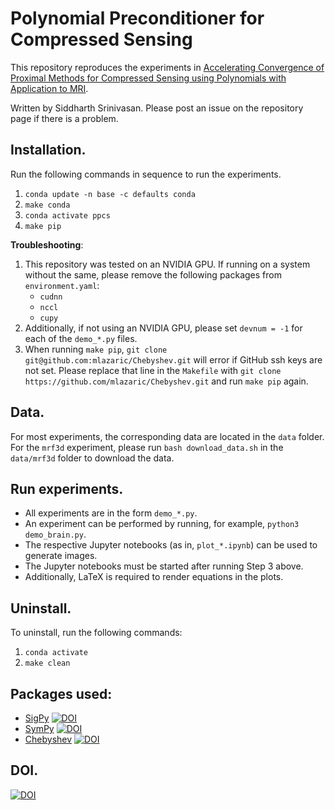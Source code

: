 # Polynomial Preconditioner for Compressed Sensing

This repository reproduces the experiments in
[Accelerating Convergence of Proximal Methods for Compressed Sensing using
Polynomials with Application to MRI](https://arxiv.org/abs/2204.10252).

Written by Siddharth Srinivasan. Please post an issue on the repository
page if there is a problem.

## Installation.

Run the following commands in sequence to run the experiments.

1. `conda update -n base -c defaults conda`
2. `make conda`
3. `conda activate ppcs`
4. `make pip`

**Troubleshooting**:

1. This repository was tested on an NVIDIA GPU. If running on a system without the same, please remove the following packages from `environment.yaml`:
   - `cudnn`
   - `nccl`
   - `cupy`
2. Additionally, if not using an NVIDIA GPU, please set `devnum = -1` for each of the `demo_*.py` files.
3. When running `make pip`, `git clone git@github.com:mlazaric/Chebyshev.git` will error if GitHub ssh keys are not set. Please replace that line in the `Makefile` with `git clone https://github.com/mlazaric/Chebyshev.git` and run `make pip` again.

## Data.

For most experiments, the corresponding data are located in the `data`
folder.
For the `mrf3d` experiment, please run `bash download_data.sh` in the
`data/mrf3d` folder to download the data.

## Run experiments.

- All experiments are in the form `demo_*.py`.
- An experiment can be performed by running, for example, `python3 demo_brain.py`.
- The respective Jupyter notebooks (as in, `plot_*.ipynb`) can be used to generate images.
- The Jupyter notebooks must be started after running Step 3 above.
- Additionally, LaTeX is required to render equations in the plots.

## Uninstall.

To uninstall, run the following commands:

1. `conda activate`
2. `make clean`

## Packages used:

- [SigPy](https://github.com/mikgroup/sigpy) [![DOI](https://zenodo.org/badge/139635485.svg)](https://zenodo.org/badge/latestdoi/139635485)
- [SymPy](https://github.com/sympy/sympy) [![DOI](https://zenodo.org/badge/DOI/10.5281/zenodo.5558034.svg)](https://doi.org/10.5281/zenodo.5558034)
- [Chebyshev](https://github.com/mlazaric/Chebyshev) [![DOI](https://zenodo.org/badge/DOI/10.5281/zenodo.5831845.svg)](https://doi.org/10.5281/zenodo.5831845)

## DOI.
[![DOI](https://zenodo.org/badge/452385092.svg)](https://zenodo.org/badge/latestdoi/452385092)
